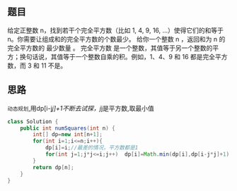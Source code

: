 ## 题目
给定正整数 n，找到若干个完全平方数（比如 1, 4, 9, 16, ...）使得它们的和等于 n。你需要让组成和的完全平方数的个数最少。
给你一个整数 n ，返回和为 n 的完全平方数的 最少数量 。
完全平方数 是一个整数，其值等于另一个整数的平方；换句话说，其值等于一个整数自乘的积。例如，1、4、9 和 16 都是完全平方数，而 3 和 11 不是。

## 思路
`动态规划`,用dp[i-j*j]+1不断去试探，j*j是平方数,取最小值

```java 
class Solution {
    public int numSquares(int n) {
        int[] dp=new int[n+1];
        for(int i=1;i<=n;i++){
            dp[i]=i;//最差的情况，平方数都是1
            for(int j=1;j*j<=i;j++)  dp[i]=Math.min(dp[i],dp[i-j*j]+1);   
        }
        return dp[n];
    }
}
```
